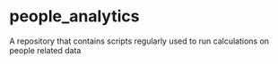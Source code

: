 # people_analytics
A repository that contains scripts regularly used to run calculations on people related data
